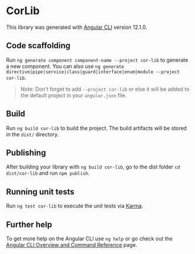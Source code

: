 # CorLib

This library was generated with [Angular CLI](https://github.com/angular/angular-cli) version 12.1.0.

## Code scaffolding

Run `ng generate component component-name --project cor-lib` to generate a new component. You can also use `ng generate directive|pipe|service|class|guard|interface|enum|module --project cor-lib`.
> Note: Don't forget to add `--project cor-lib` or else it will be added to the default project in your `angular.json` file. 

## Build

Run `ng build cor-lib` to build the project. The build artifacts will be stored in the `dist/` directory.

## Publishing

After building your library with `ng build cor-lib`, go to the dist folder `cd dist/cor-lib` and run `npm publish`.

## Running unit tests

Run `ng test cor-lib` to execute the unit tests via [Karma](https://karma-runner.github.io).

## Further help

To get more help on the Angular CLI use `ng help` or go check out the [Angular CLI Overview and Command Reference](https://angular.io/cli) page.
